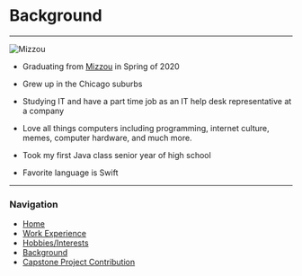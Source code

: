 # Background

---

![Mizzou](https://engineering.missouri.edu//wp-content/uploads/2019/06/new-students-300x200.png)

- Graduating from [Mizzou](https://engineering.missouri.edu/academics/it/) in Spring of 2020

- Grew up in the Chicago suburbs

- Studying IT and have a part time job as an IT help desk representative at a company

- Love all things computers including programming, internet culture, memes, computer hardware, and much more.

- Took my first Java class senior year of high school

- Favorite language is Swift

---

### Navigation
- [Home](https://github.com/maxtaylorr/IT1000Final/blob/master/README.md)
- [Work Experience](https://github.com/maxtaylorr/IT1000Final/blob/master/WorkExperience.md)
- [Hobbies/Interests](https://github.com/maxtaylorr/IT1000Final/blob/master/Hobbies.md)
- [Background](https://github.com/maxtaylorr/IT1000Final/blob/master/Background.md)
- [Capstone Project Contribution](https://github.com/maxtaylorr/IT1000Final/blob/master/CapstoneProjectContribution.md)
